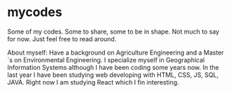 # mycodes
Some of my codes. Some to share, some to be in shape.
Not much to say for now. Just feel free to read around.

About myself:
Have a background on Agriculture Engineering and a Master´s on Environmental Engineering. I specialize myself in Geographical Information Systems although I have been coding some years now. In the last year I have been studying web developing with HTML, CSS, JS, SQL, JAVA. Right now I am studying React which I fin interesting.

